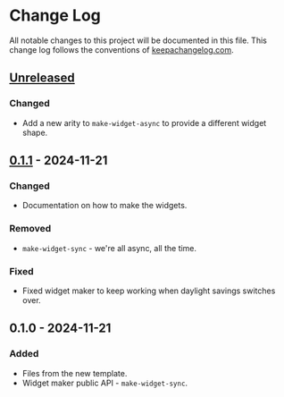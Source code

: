 # Change Log
All notable changes to this project will be documented in this file. This change log follows the conventions of [keepachangelog.com](http://keepachangelog.com/).

## [Unreleased]
### Changed
- Add a new arity to `make-widget-async` to provide a different widget shape.

## [0.1.1] - 2024-11-21
### Changed
- Documentation on how to make the widgets.

### Removed
- `make-widget-sync` - we're all async, all the time.

### Fixed
- Fixed widget maker to keep working when daylight savings switches over.

## 0.1.0 - 2024-11-21
### Added
- Files from the new template.
- Widget maker public API - `make-widget-sync`.

[Unreleased]: https://github.com/your-name/clj_project/compare/0.1.1...HEAD
[0.1.1]: https://github.com/your-name/clj_project/compare/0.1.0...0.1.1
